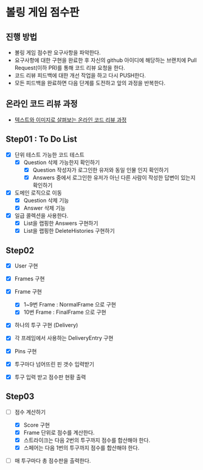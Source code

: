 # 볼링 게임 점수판
## 진행 방법
* 볼링 게임 점수판 요구사항을 파악한다.
* 요구사항에 대한 구현을 완료한 후 자신의 github 아이디에 해당하는 브랜치에 Pull Request(이하 PR)를 통해 코드 리뷰 요청을 한다.
* 코드 리뷰 피드백에 대한 개선 작업을 하고 다시 PUSH한다.
* 모든 피드백을 완료하면 다음 단계를 도전하고 앞의 과정을 반복한다.

## 온라인 코드 리뷰 과정
* [텍스트와 이미지로 살펴보는 온라인 코드 리뷰 과정](https://github.com/next-step/nextstep-docs/tree/master/codereview)

## Step01 : To Do List
-[X] 단위 테스트 가능한 코드 테스트
    -[X] Question 삭제 가능한지 확인하기
        -[X] Question 작성자가 로그인한 유저와 동일 인물 인지 확인하기
        -[X] Answers 중에서 로그인한 유저가 아닌 다른 사람이 작성한 답변이 있는지 확인하기
    
-[X] 도메인 로직으로 이동
    -[X] Question 삭제 기능
    -[X] Answer 삭제 기능

-[X] 일급 콜렉션을 사용한다.
    -[X] List<Answer>을 랩핑한 Answers 구현하기
    -[X] List<DeleteHistory>을 랩핑한 DeleteHistories 구현하기
    
## Step02 
-[X] User 구현
-[X] Frames 구현
-[X] Frame 구현
    -[X] 1~9번 Frame : NormalFrame 으로 구현
    -[X] 10번 Frame : FinalFrame 으로 구현
-[X] 하나의 투구 구현 (Delivery)
-[X] 각 프레임에서 사용하는 DeliveryEntry 구현
-[X] Pins 구현

-[X] 투구마다 넘어뜨린 핀 갯수 입력받기
-[X] 투구 입력 받고 점수판 현황 출력

## Step03
-[ ] 점수 계산하기 
    -[X] Score 구현
    -[X] Frame 단위로 점수를 계산한다.
    -[X] 스트라이크는 다음 2번의 투구까지 점수를 합산해야 한다. 
    -[X] 스페어는 다음 1번의 투구까지 점수를 합산해야 한다.
    
-[ ] 매 투구마다 총 점수판을 출력한다.

